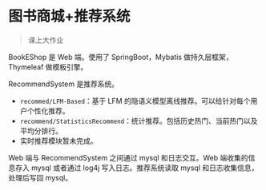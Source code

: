 # 图书商城+推荐系统

>  课上大作业

BookEShop 是 Web 端。使用了 SpringBoot，Mybatis 做持久层框架，Thymeleaf 做模板引擎。

RecommendSystem 是推荐系统。

- `recommed/LFM-Based`：基于 LFM 的隐语义模型离线推荐。可以给针对每个用户个性化推荐。
- `recommend/StatisticsRecommend`：统计推荐。包括历史热门、当前热门以及平均分排行。
- 实时推荐模块暂未完成。



Web 端与 RecommendSystem 之间通过 mysql 和日志交互。Web 端收集的信息存入 mysql 或者通过 log4j 写入日志。推荐系统读取 mysql 和日志收集信息，处理后写回 mysql。

